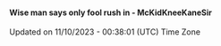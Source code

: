 #### Wise man says only fool rush in - McKidKneeKaneSir
Updated on 11/10/2023 - 00:38:01 (UTC) Time Zone
